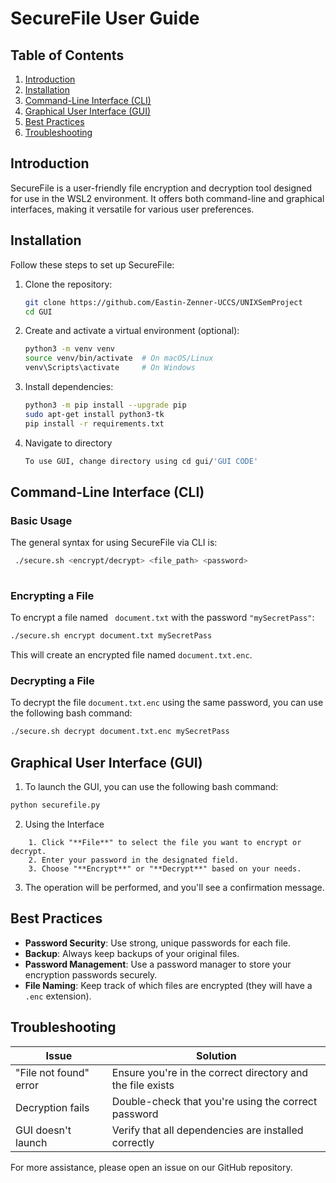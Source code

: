 # SecureFile User Guide

## Table of Contents

1. [Introduction](#introduction)
2. [Installation](#installation)
3. [Command-Line Interface (CLI)](#command-line-interface-cli)
4. [Graphical User Interface (GUI)](#graphical-user-interface-gui)
5. [Best Practices](#best-practices)
6. [Troubleshooting](#troubleshooting)

## Introduction <a name="introduction"></a>

SecureFile is a user-friendly file encryption and decryption tool designed for use in the WSL2 environment. It offers both command-line and graphical interfaces, making it versatile for various user preferences.

## Installation <a name="installation"></a>

Follow these steps to set up SecureFile:

1. Clone the repository:
   ```bash
   git clone https://github.com/Eastin-Zenner-UCCS/UNIXSemProject
   cd GUI

2. Create and activate a virtual environment (optional):
    ```bash
    python3 -m venv venv
    source venv/bin/activate  # On macOS/Linux
    venv\Scripts\activate     # On Windows

3. Install dependencies:
    ```bash
    python3 -m pip install --upgrade pip
    sudo apt-get install python3-tk
    pip install -r requirements.txt

4. Navigate to directory
    ```bash
    To use GUI, change directory using cd gui/'GUI CODE'

## Command-Line Interface (CLI) <a name="command-line-interface-cli"></a>

### Basic Usage

The general syntax for using SecureFile via CLI is:

   ```bash
    ./secure.sh <encrypt/decrypt> <file_path> <password>
    
```
### Encrypting a File

To encrypt a file named ` document.txt` with the password `"mySecretPass"`:

```bash
./secure.sh encrypt document.txt mySecretPass
```
This will create an encrypted file named `document.txt.enc`.

### Decrypting a File

To decrypt the file `document.txt.enc` using the same password, you can use the following bash command:

```bash
./secure.sh decrypt document.txt.enc mySecretPass
```
## Graphical User Interface (GUI)  <a name="graphical-user-interface-gui"></a>

1. To launch the GUI, you can use the following bash command:

```bash
python securefile.py
```
2. Using the Interface

```
    1. Click "**File**" to select the file you want to encrypt or decrypt.
    2. Enter your password in the designated field.
    3. Choose "**Encrypt**" or "**Decrypt**" based on your needs.

```
3. The operation will be performed, and you'll see a confirmation message.

## Best Practices <a name="best-practices"></a>

- **Password Security**: Use strong, unique passwords for each file.
- **Backup**: Always keep backups of your original files.
- **Password Management**: Use a password manager to store your encryption passwords securely.
- **File Naming**: Keep track of which files are encrypted (they will have a `.enc` extension).

## Troubleshooting  <a name="troubleshooting"></a>

| Issue | Solution |
| --- | --- |
| "File not found" error | Ensure you're in the correct directory and the file exists |
| Decryption fails | Double-check that you're using the correct password |
| GUI doesn't launch | Verify that all dependencies are installed correctly |


For more assistance, please open an issue on our GitHub repository.










